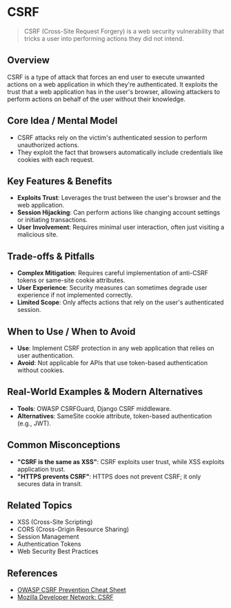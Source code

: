 # CSRF

> CSRF (Cross-Site Request Forgery) is a web security vulnerability that tricks a user into performing actions they did not intend.

## Overview
CSRF is a type of attack that forces an end user to execute unwanted actions on a web application in which they're authenticated. It exploits the trust that a web application has in the user's browser, allowing attackers to perform actions on behalf of the user without their knowledge.

## Core Idea / Mental Model
- CSRF attacks rely on the victim's authenticated session to perform unauthorized actions.
- They exploit the fact that browsers automatically include credentials like cookies with each request.

## Key Features & Benefits
- **Exploits Trust**: Leverages the trust between the user's browser and the web application.
- **Session Hijacking**: Can perform actions like changing account settings or initiating transactions.
- **User Involvement**: Requires minimal user interaction, often just visiting a malicious site.

## Trade-offs & Pitfalls
- **Complex Mitigation**: Requires careful implementation of anti-CSRF tokens or same-site cookie attributes.
- **User Experience**: Security measures can sometimes degrade user experience if not implemented correctly.
- **Limited Scope**: Only affects actions that rely on the user's authenticated session.

## When to Use / When to Avoid
- **Use**: Implement CSRF protection in any web application that relies on user authentication.
- **Avoid**: Not applicable for APIs that use token-based authentication without cookies.

## Real-World Examples & Modern Alternatives
- **Tools**: OWASP CSRFGuard, Django CSRF middleware.
- **Alternatives**: SameSite cookie attribute, token-based authentication (e.g., JWT).

## Common Misconceptions
- **"CSRF is the same as XSS"**: CSRF exploits user trust, while XSS exploits application trust.
- **"HTTPS prevents CSRF"**: HTTPS does not prevent CSRF; it only secures data in transit.

## Related Topics
- XSS (Cross-Site Scripting)
- CORS (Cross-Origin Resource Sharing)
- Session Management
- Authentication Tokens
- Web Security Best Practices

## References
- [OWASP CSRF Prevention Cheat Sheet](https://cheatsheetseries.owasp.org/cheatsheets/Cross-Site_Request_Forgery_Prevention_Cheat_Sheet.html)  
- [Mozilla Developer Network: CSRF](https://developer.mozilla.org/en-US/docs/Glossary/CSRF)